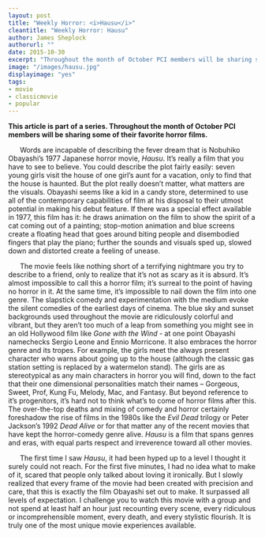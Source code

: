 ```yaml
---
layout: post
title: "Weekly Horror: <i>Hausu</i>"
cleantitle: "Weekly Horror: Hausu"
author: James Sheplock
authorurl: ""
date: 2015-10-30
excerpt: "Throughout the month of October PCI members will be sharing some of their favorite horror films. James talks about why Hausu isn't just one of the most unique horror films ever made, it's one of the most unique films ever made, period."
image: "/images/hausu.jpg"
displayimage: "yes"
tags: 
- movie
- classicmovie
- popular
---
```

	
**This article is part of a series. Throughout the month of October PCI members will be sharing some of their favorite horror films.**

&nbsp;&nbsp;&nbsp;&nbsp;&nbsp;&nbsp;Words are incapable of describing the fever dream that is Nobuhiko Obayashi’s 1977 Japanese horror movie, *Hausu*. It’s really a film that you have to see to believe. You could describe the plot fairly easily: seven young girls visit the house of one girl’s aunt for a vacation, only to find that the house is haunted. But the plot really doesn’t matter, what matters are the visuals. Obayashi seems like a kid in a candy store, determined to use all of the contemporary capabilities of film at his disposal to their utmost potential in making his debut feature. If there was a special effect available in 1977, this film has it: he draws animation on the film to show the spirit of a cat coming out of a painting; stop-motion animation and blue screens create a floating head that goes around biting people and disembodied fingers that play the piano; further the sounds and visuals sped up, slowed down and distorted create a feeling of unease.

&nbsp;&nbsp;&nbsp;&nbsp;&nbsp;&nbsp;The movie feels like nothing short of a terrifying nightmare you try to describe to a friend, only to realize that it’s not as scary as it is absurd. It’s almost impossible to call this a horror film; it’s surreal to the point of having no horror in it. At the same time, it’s impossible to nail down the film into one genre. The slapstick comedy and experimentation with the medium evoke the silent comedies of the earliest days of cinema. The blue sky and sunset backgrounds used throughout the movie are ridiculously colorful and vibrant, but they aren’t too much of a leap from something you might see in an old Hollywood film like *Gone with the Wind* - at one point Obayashi namechecks Sergio Leone and Ennio Morricone. It also embraces the horror genre and its tropes. For example, the girls meet the always present character who warns about going up to the house (although the classic gas station setting is replaced by a watermelon stand). The girls are as stereotypical as any main characters in horror you will find, down to the fact that their one dimensional personalities match their names – Gorgeous, Sweet, Prof, Kung Fu, Melody, Mac, and Fantasy. But beyond reference to it’s progenitors, it’s hard not to think what’s to come of horror films after this. The over-the-top deaths and mixing of comedy and horror certainly foreshadow the rise of films in the 1980s like the *Evil Dead* trilogy or Peter Jackson’s 1992 *Dead Alive* or for that matter any of the recent movies that have kept the horror-comedy genre alive. *Hausu* is a film that spans genres and eras, with equal parts respect and irreverence toward all other movies.

&nbsp;&nbsp;&nbsp;&nbsp;&nbsp;&nbsp;The first time I saw *Hausu*, it had been hyped up to a level I thought it surely could not reach. For the first five minutes, I had no idea what to make of it, scared that people only talked about loving it ironically. But I slowly realized that every frame of the movie had been created with precision and care, that this is exactly the film Obayashi set out to make. It surpassed all levels of expectation. I challenge you to watch this movie with a group and not spend at least half an hour just recounting every scene, every ridiculous or incomprehensible moment, every death, and every stylistic flourish. It is truly one of the most unique movie experiences available.
